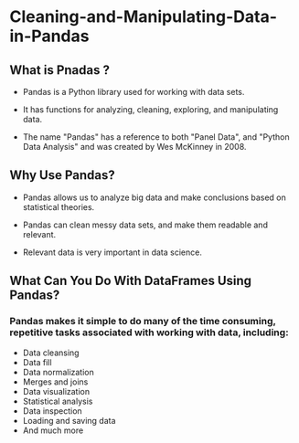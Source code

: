 # Cleaning-and-Manipulating-Data-in-Pandas

## What is Pnadas ? 

- Pandas is a Python library used for working with data sets.

- It has functions for analyzing, cleaning, exploring, and manipulating data.

- The name "Pandas" has a reference to both "Panel Data", and "Python Data Analysis" and was created by Wes McKinney in 2008.



## Why Use Pandas?


- Pandas allows us to analyze big data and make conclusions based on statistical theories.

- Pandas can clean messy data sets, and make them readable and relevant.

- Relevant data is very important in data science.

## What Can You Do With DataFrames Using Pandas?

### Pandas makes it simple to do many of the time consuming, repetitive tasks associated with working with data, including:

- Data cleansing
- Data fill
- Data normalization
- Merges and joins
- Data visualization
- Statistical analysis
- Data inspection
- Loading and saving data
- And much more
